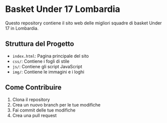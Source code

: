 # Basket Under 17 Lombardia

Questo repository contiene il sito web delle migliori squadre di basket Under 17 in Lombardia.

## Struttura del Progetto
- `index.html`: Pagina principale del sito
- `css/`: Contiene i fogli di stile
- `js/`: Contiene gli script JavaScript
- `img/`: Contiene le immagini e i loghi

## Come Contribuire
1. Clona il repository
2. Crea un nuovo branch per le tue modifiche
3. Fai commit delle tue modifiche
4. Crea una pull request